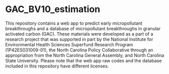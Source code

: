 # GAC_BV10_estimation
This repository contains a web app to predict early micropollutant breakthroughs and a database of micropollutant breakthroughs in granular activated carbon (GAC). These materials were developed as a part of a research project that was supported in part by the National Institute for Environmental Health Sciences Superfund Research Program (1P42ES031009-01), the North Carolina Policy Collaborative through an appropriation from the North Carolina General Assembly, and North Carolina State University.
Please note that the web app raw codes and the database included in this repository have different licenses.

